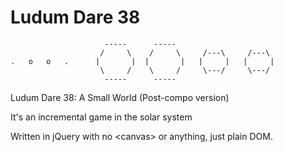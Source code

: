 Ludum Dare 38
===

                         -----      -----                        
                        /     \    /     \     /---\     /---\   
    .   o   o   .      |       |  |       |   |     |   |     |  
                        \     /    \     /     \---/     \---/   
                         -----      -----                        

Ludum Dare 38: A Small World (Post-compo version)

It's an incremental game in the solar system

Written in jQuery with no &lt;canvas> or anything, just plain DOM.
